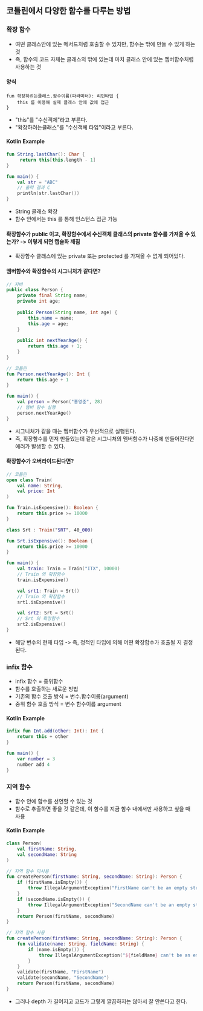 ## 코틀린에서 다양한 함수를 다루는 방법
### 확장 함수
* 여떤 클래스안에 있는 메서드처럼 호출할 수 있지만, 함수는 밖에 만들 수 있게 하는 것
* 즉, 함수의 코드 자체는 클래스의 밖에 있는데 마치 클래스 안에 있는 멤버함수처럼 사용하는 것

#### 양식
```text
fun 확장하려는클래스.함수이름(파라미터): 리턴타입 { 
    this 를 이용해 실제 클래스 안에 값에 접근 
}
```
* "this"를 "수신객체"라고 부른다.
* "확장하려는클래스"를 "수신객체 타입"이라고 부른다.

#### Kotlin Example
```kotlin
fun String.lastChar(): Char {
     return this[this.length - 1]
}

fun main() {
    val str = "ABC"
    // 출력 결과 C
    println(str.lastChar())
}
```
* String 클래스 확장
* 함수 안에서는 this 를 통해 인스턴스 접근 가능

#### 확장함수가 public 이고, 확장함수에서 수신객체 클래스의 private 함수를 가져올 수 있는가? -> 이렇게 되면 캡슐화 깨짐
* 확장함수 클래스에 있는 private 또는 protected 를 가져올 수 없게 되어있다.

#### 멤버함수와 확장함수의 시그니처가 같다면?
```java
// 자바
public class Person {
    private final String name;
    private int age;
    
    public Person(String name, int age) {
        this.name = name;
        this.age = age;
    }
    
    public int nextYearAge() {
        return this.age + 1;
    }
}
```
```kotlin
// 코틀린
fun Person.nextYearAge(): Int {
    return this.age + 1
}

fun main() {
    val person = Person("홍영준", 28)
    // 멤버 함수 실행
    person.nextYearAge()
}
```
* 시그니처가 같을 때는 멤버함수가 우선적으로 실행된다.
* 즉, 확장함수를 먼저 만들었는데 같은 시그니처의 멤버함수가 나중에 만들어진다면 에러가 발생할 수 있다.

#### 확장함수가 오버라이드된다면?
```kotlin
// 코틀린
open class Train(
    val name: String,
    val price: Int
)

fun Train.isExpensive(): Boolean {
    return this.price >= 10000
}

class Srt : Train("SRT", 40_000)

fun Srt.isExpensive(): Boolean {
    return this.price >= 10000
}

fun main() {
    val train: Train = Train("ITX", 10000)
    // Train 의 확장함수
    train.isExpensive()

    val srt1: Train = Srt()
    // Train 의 확장함수
    srt1.isExpensive()

    val srt2: Srt = Srt()
    // Srt 의 확장함수
    srt2.isExpensive()
}
```
* 해당 변수의 현재 타입 -> 즉, 정적인 타입에 의해 어떤 확장함수가 호출될 지 결정된다.

### infix 함수
* infix 함수 = 중위함수
* 함수를 호출하는 새로운 방법
* 기존의 함수 호출 방식 = 변수.함수이름(argument)
* 중위 함수 호출 방식 = 변수 함수이름 argument

#### Kotlin Example
```kotlin
infix fun Int.add(other: Int): Int {
    return this + other
}

fun main() {
    var number = 3
    number add 4
}
```

### 지역 함수
* 함수 안에 함수를 선언할 수 있는 것
* 함수로 추출하면 좋을 것 같은데, 이 함수를 지금 함수 내에서만 사용하고 싶을 때 사용

#### Kotlin Example
```kotlin
class Person(
    val firstName: String,
    val secondName: String
)

// 지역 함수 미사용
fun createPerson(firstName: String, secondName: String): Person {
    if (firstName.isEmpty()) {
        throw IllegalArgumentException("FirstName can't be an empty string.")
    }
    if (secondName.isEmpty()) {
        throw IllegalArgumentException("SecondName can't be an empty string.")
    }
    return Person(firstName, secondName)
}

// 지역 함수 사용
fun createPerson(firstName: String, secondName: String): Person {
    fun validate(name: String, fieldName: String) {
        if (name.isEmpty()) {
            throw IllegalArgumentException("${fieldName} can't be an empty string.")
        }
    }
    validate(firstName, "FirstName")
    validate(secondName, "SecondName")
    return Person(firstName, secondName)
}
```
* 그러나 depth 가 길어지고 코드가 그렇게 깔끔하지는 않아서 잘 안쓴다고 한다.